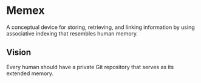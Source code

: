 # Memex

A conceptual device for storing, retrieving, and linking information by using associative indexing that resembles human memory.

## Vision

Every human should have a private Git repository that serves as its extended memory.
